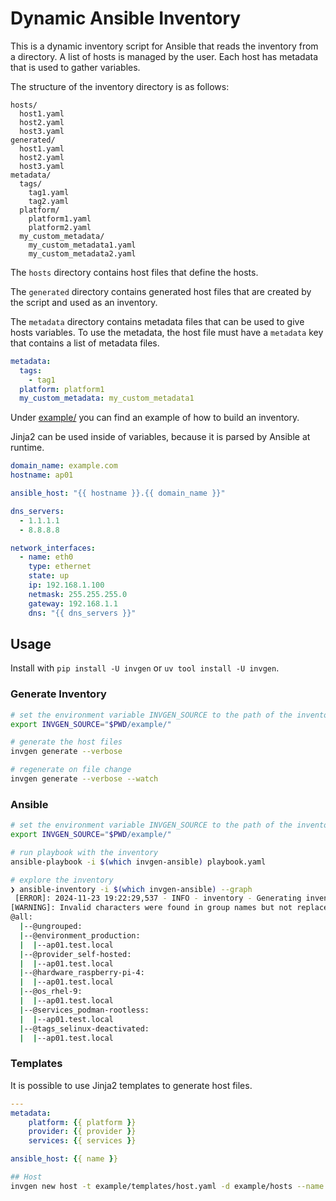 # Dynamic Ansible Inventory

This is a dynamic inventory script for Ansible that reads the inventory from a
directory. A list of hosts is managed by the user. Each host has metadata that is used to gather variables.

The structure of the inventory directory is as follows:

```tree
hosts/
  host1.yaml
  host2.yaml
  host3.yaml
generated/
  host1.yaml
  host2.yaml
  host3.yaml
metadata/
  tags/
    tag1.yaml
    tag2.yaml
  platform/
    platform1.yaml
    platform2.yaml
  my_custom_metadata/
    my_custom_metadata1.yaml
    my_custom_metadata2.yaml
```

The `hosts` directory contains host files that define the hosts.

The `generated` directory contains generated host files that are created by the script and used as an inventory.

The `metadata` directory contains metadata files that can be used to give hosts variables.
To use the metadata, the host file must have a `metadata` key that contains a list of metadata files.

```yaml
metadata:
  tags:
    - tag1
  platform: platform1
  my_custom_metadata: my_custom_metadata1
```

Under [example/](./example/) you can find an example of how to build an inventory.

Jinja2 can be used inside of variables, because it is parsed by Ansible at runtime.

```yaml
domain_name: example.com
hostname: ap01

ansible_host: "{{ hostname }}.{{ domain_name }}"

dns_servers:
  - 1.1.1.1
  - 8.8.8.8

network_interfaces:
  - name: eth0
    type: ethernet
    state: up
    ip: 192.168.1.100
    netmask: 255.255.255.0
    gateway: 192.168.1.1
    dns: "{{ dns_servers }}"
```

## Usage

Install with `pip install -U invgen` or `uv tool install -U invgen`.

### Generate Inventory

```bash
# set the environment variable INVGEN_SOURCE to the path of the inventory directory
export INVGEN_SOURCE="$PWD/example/"

# generate the host files
invgen generate --verbose

# regenerate on file change
invgen generate --verbose --watch
```

### Ansible

```bash
# set the environment variable INVGEN_SOURCE to the path of the inventory directory
export INVGEN_SOURCE="$PWD/example/"

# run playbook with the inventory
ansible-playbook -i $(which invgen-ansible) playbook.yaml

# explore the inventory
❯ ansible-inventory -i $(which invgen-ansible) --graph
 [ERROR]: 2024-11-23 19:22:29,537 - INFO - inventory - Generating inventory from /home/fwrage/dev/invgen/example
[WARNING]: Invalid characters were found in group names but not replaced, use -vvvv to see details
@all:
  |--@ungrouped:
  |--@environment_production:
  |  |--ap01.test.local
  |--@provider_self-hosted:
  |  |--ap01.test.local
  |--@hardware_raspberry-pi-4:
  |  |--ap01.test.local
  |--@os_rhel-9:
  |  |--ap01.test.local
  |--@services_podman-rootless:
  |  |--ap01.test.local
  |--@tags_selinux-deactivated:
  |  |--ap01.test.local
```

### Templates

It is possible to use Jinja2 templates to generate host files.

```yaml
---
metadata:
    platform: {{ platform }}
    provider: {{ provider }}
    services: {{ services }}

ansible_host: {{ name }}
```

```bash
## Host
invgen new host -t example/templates/host.yaml -d example/hosts --name "ap02.test.local" -o "platform=raspberry-pi-4 provider=self-hosted services=pihole,dnsmasq"
```

